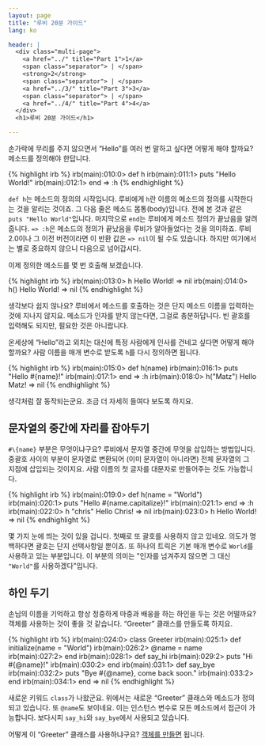 ```yaml
---
layout: page
title: "루비 20분 가이드"
lang: ko

header: |
  <div class="multi-page">
    <a href="../" title="Part 1">1</a>
    <span class="separator"> | </span>
    <strong>2</strong>
    <span class="separator"> | </span>
    <a href="../3/" title="Part 3">3</a>
    <span class="separator"> | </span>
    <a href="../4/" title="Part 4">4</a>
  </div>
  <h1>루비 20분 가이드</h1>

---
```


손가락에 무리를 주지 않으면서 “Hello”를 여러 번 말하고 싶다면 어떻게 해야 할까요? 메소드를 정의해야 한답니다.

{% highlight irb %}
irb(main):010:0> def h
irb(main):011:1> puts "Hello World!"
irb(main):012:1> end
=> :h
{% endhighlight %}

`def h`는 메소드의 정의의 시작입니다. 루비에게 `h`란 이름의 메소드의 정의를
시작한다는 것을 알리는 것이죠. 그 다음 줄은 메소드 몸통(body)입니다. 전에 본 것과
같은 `puts "Hello World"`입니다.
마지막으로 `end`는 루비에게 메소드 정의가 끝났음을 알려줍니다.
`=> :h`은 메소드의 정의가 끝났음을 루비가 알아들었다는 것을 의미하죠.
루비 2.0이나 그 이전 버전이라면 이 반환 값은 `=> nil`이 될 수도 있습니다.
하지만 여기에서는 별로 중요하지 않으니 다음으로 넘어갑시다.

이제 정의한 메소드를 몇 번 호출해 보겠습니다.

{% highlight irb %}
irb(main):013:0> h
Hello World!
=> nil
irb(main):014:0> h()
Hello World!
=> nil
{% endhighlight %}

생각보다 쉽지 않나요? 루비에서 메소드를 호출하는 것은 단지 메소드 이름을 입력하는 것에 지나지 않지요. 메소드가 인자를 받지
않는다면, 그걸로 충분하답니다. 빈 괄호를 입력해도 되지만, 필요한 것은 아니랍니다.

온세상에 “Hello”라고 외치는 대신에 특정 사람에게 인사를 건네고 싶다면 어떻게 해야
할까요? 사람 이름을 매개 변수로 받도록 `h`를 다시 정의하면 됩니다.

{% highlight irb %}
irb(main):015:0> def h(name)
irb(main):016:1> puts "Hello #{name}!"
irb(main):017:1> end
=> :h
irb(main):018:0> h("Matz")
Hello Matz!
=> nil
{% endhighlight %}

생각처럼 잘 동작되는군요. 조금 더 자세히 들여다 보도록 하지요.

## 문자열의 중간에 자리를 잡아두기

`#\{name}` 부분은 무엇이냐구요? 루비에서 문자열 중간에 무엇을 삽입하는 방법입니다.
중괄호 사이의 부분이 문자열로 변환되어 (이미 문자열이 아니라면) 전체 문자열의 그
지점에 삽입되는 것이지요. 사람 이름의 첫 글자를 대문자로 만들어주는 것도 가능합니다.

{% highlight irb %}
irb(main):019:0> def h(name = "World")
irb(main):020:1> puts "Hello #{name.capitalize}!"
irb(main):021:1> end
=> :h
irb(main):022:0> h "chris"
Hello Chris!
=> nil
irb(main):023:0> h
Hello World!
=> nil
{% endhighlight %}

몇 가지 눈에 띄는 것이 있을 겁니다. 첫째로 또 괄호를 사용하지 않고 있네요. 의도가
명백하다면 괄호는 단지 선택사항일 뿐이죠. 또 하나의 트릭은 기본 매개 변수로 `World`를
사용하고 있는 부분입니다. 이 부분의 의미는 "인자를 넘겨주지 않으면 그 대신
`"World"`를 사용하겠다"입니다.

## 하인 두기

손님의 이름을 기억하고 항상 정중하게 마중과 배웅을 하는 하인을 두는 것은 어떨까요? 객체를 사용하는 것이 좋을 것 같습니다.
“Greeter” 클래스를 만들도록 하지요.

{% highlight irb %}
irb(main):024:0> class Greeter
irb(main):025:1>   def initialize(name = "World")
irb(main):026:2>     @name = name
irb(main):027:2>   end
irb(main):028:1>   def say_hi
irb(main):029:2>     puts "Hi #{@name}!"
irb(main):030:2>   end
irb(main):031:1>   def say_bye
irb(main):032:2>     puts "Bye #{@name}, come back soon."
irb(main):033:2>   end
irb(main):034:1> end
=> nil
{% endhighlight %}

새로운 키워드 `class`가 나왔군요. 위에서는 새로운 “Greeter” 클래스와 메소드가
정의되고 있습니다. 또 `@name`도 보이네요. 이는 인스턴스 변수로 모든 메소드에서
접근이 가능합니다. 보다시피 `say_hi`와 `say_bye`에서 사용되고 있습니다.

어떻게 이 “Greeter” 클래스를 사용하냐구요? [객체를 만들면](../3/) 됩니다.

